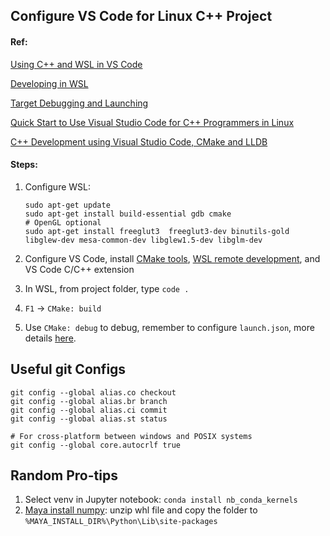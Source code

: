## Configure VS Code for Linux C++ Project

#### Ref:

[Using C++ and WSL in VS Code](https://code.visualstudio.com/docs/cpp/config-wsl)

[Developing in WSL](https://code.visualstudio.com/docs/remote/wsl)

[Target Debugging and Launching](https://vector-of-bool.github.io/docs/vscode-cmake-tools/debugging.html)

[Quick Start to Use Visual Studio Code for C++ Programmers in Linux](https://www.codeproject.com/Articles/1184735/Quick-Start-to-Use-Visual-Studio-Code-for-Cplusplu)

[C++ Development using Visual Studio Code, CMake and LLDB](https://medium.com/audelabs/c-development-using-visual-studio-code-cmake-and-lldb-d0f13d38c563)



#### Steps:

1. Configure WSL:

   ```
   sudo apt-get update
   sudo apt-get install build-essential gdb cmake
   # OpenGL optional
   sudo apt-get install freeglut3  freeglut3-dev binutils-gold libglew-dev mesa-common-dev libglew1.5-dev libglm-dev 
   ```

2. Configure VS Code, install [CMake tools](https://marketplace.visualstudio.com/items?itemName=vector-of-bool.cmake-tools), [WSL remote development](https://marketplace.visualstudio.com/items?itemName=ms-vscode-remote.vscode-remote-extensionpack), and VS Code C/C++ extension

3. In WSL, from project folder, type `code .`

4. `F1` -> `CMake: build`

5. Use `CMake: debug` to debug, remember to configure `launch.json`, more details [here](https://vector-of-bool.github.io/docs/vscode-cmake-tools/debugging.html#debugging).



## Useful git Configs

```
git config --global alias.co checkout
git config --global alias.br branch
git config --global alias.ci commit
git config --global alias.st status

# For cross-platform between windows and POSIX systems
git config --global core.autocrlf true
```



## Random Pro-tips

1. Select venv in Jupyter notebook: `conda install nb_conda_kernels`
2. [Maya install numpy](https://forums.autodesk.com/t5/maya-programming/guide-how-to-install-numpy-scipy-in-maya-windows-64-bit/td-p/5796722): unzip whl file and copy the folder to `%MAYA_INSTALL_DIR%\Python\Lib\site-packages`